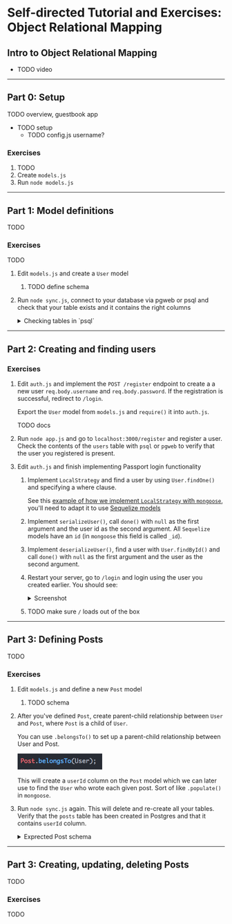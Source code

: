 # Self-directed Tutorial and Exercises: Object Relational Mapping

## Intro to Object Relational Mapping

- TODO video

---

## Part 0: Setup

TODO overview, guestbook app

- TODO setup
    - TODO config.js username?

### Exercises

1. TODO
1. Create `models.js`
1. Run `node models.js`

---

## Part 1: Model definitions

TODO

### Exercises

TODO

1. Edit `models.js` and create a `User` model
    1. TODO define schema
1. Run `node sync.js`, connect to your database via pgweb or psql and check
that your table exists and it contains the right columns

    <details><summary>
    Checking tables in `psql`
    </summary><p>

    When using the Postgres command line utility `psql` you can list
    all tables in the current database with the command `\dt`

    ```
    \dt
             List of relations
     Schema | Name  | Type  |  Owner
    --------+-------+-------+----------
     public | animals | table | postgres
    ```

    For a given table, you can check its columns with `\d tablename`

    ```
    \d users
                                   Table "public.users"
      Column   |           Type           |                     Modifiers
    -----------+--------------------------+----------------------------------------------------
     id        | integer                  | not null default nextval('users_id_seq'::regclass)
     username  | character varying(255)   | not null
     password  | character varying(255)   | not null
     createdAt | timestamp with time zone | not null
     updatedAt | timestamp with time zone | not null
    Indexes:
        "users_pkey" PRIMARY KEY, btree (id)
        "users_username_key" UNIQUE CONSTRAINT, btree (username)
    ```

    </p></details>

---

## Part 2: Creating and finding users

### Exercises

1. Edit `auth.js` and implement the `POST /register` endpoint to create a
a new user `req.body.username` and `req.body.password`. If the registration
is successful, redirect to `/login`.

    Export the `User` model from `models.js` and `require()` it into
    `auth.js`.

    TODO docs

1. Run `node app.js` and go to `localhost:3000/register` and register a user.
Check the contents of the `users` table with `psql` or `pgweb` to verify that
the user you registered is present.

1. Edit `auth.js` and finish implementing Passport login functionality
    1. Implement `LocalStrategy` and find a user by using `User.findOne()` and
    specifying a where clause.

        See this
        [example of how we implement `LocalStrategy` with `mongoose`](https://github.com/horizons-school-of-technology/express-template/blob/master/app.js#L67), you'll need to adapt it to use [Sequelize models](http://docs.sequelizejs.com/manual/tutorial/models-usage.html)
    1. Implement `serializeUser()`, call `done()` with `null` as the first
    argument and the user id as the second argument. All `Sequelize` models
    have an `id` (in `mongoose` this field is called `_id`).
    1. Implement `deserializeUser()`, find a user with `User.findById()`
    and call `done()` with `null` as the first argument and the user as
    the second argument.
    1. Restart your server, go to `/login` and login using the user you
    created earlier. You should see:

        <details><summary>
        Screenshot
        </summary><p>

        ![Successful login screenshot](img/login1.png)

        </p></details>

    1. TODO make sure `/` loads out of the box

---

## Part 3: Defining Posts

TODO

### Exercises

1. Edit `models.js` and define a new `Post` model
    1. TODO schema
1. After you've defined `Post`, create parent-child relationship between
`User` and `Post`, where `Post` is a child of `User`.

    You can use `.belongsTo()` to set up a parent-child relationship between
    User and Post.

    ![Setting up a relationship between Post and User](img/post1.png)

    This will create a `userId` column on the `Post` model which
    we can later use to find the `User` who wrote each given post.
    Sort of like `.populate()` in `mongoose`.
1. Run `node sync.js` again. This will delete and re-create all your tables.
Verify that the `posts` table has been created in Postgres and that
it contains `userId` column.

    <details><summary>
    Exprected Post schema
    </summary><p>
    
    ```
        Table "public.posts"
    Column   |           Type           |                     Modifiers
    -----------+--------------------------+----------------------------------------------------
    id        | integer                  | not null default nextval('posts_id_seq'::regclass)
    body      | character varying(255)   | not null
    createdAt | timestamp with time zone | not null
    updatedAt | timestamp with time zone | not null
    userId    | integer                  |
    Indexes:
        "posts_pkey" PRIMARY KEY, btree (id)
    Foreign-key constraints:
        "posts_userId_fkey" FOREIGN KEY ("userId") REFERENCES users(id) ON UPDATE CASCADE ON DELETE SET NULL
    ```

    </p></details>

---

## Part 3: Creating, updating, deleting Posts

TODO

### Exercises

TODO
